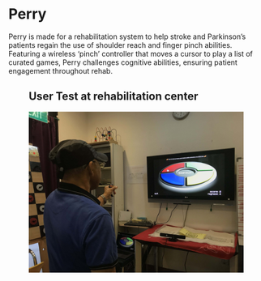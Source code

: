# Perry
Perry is made for a rehabilitation system to help stroke and Parkinson’s patients regain the use of shoulder reach and finger pinch abilities. Featuring a wireless ‘pinch’ controller that moves a cursor to play a list of curated games, Perry challenges cognitive abilities, ensuring patient engagement throughout rehab.

<figure>
  <h2>User Test at rehabilitation center</h2>
  <img src="images/elderly-test.JPG" width="500">
</figure>
